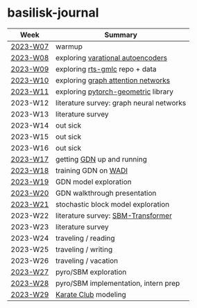 # basilisk-journal

  | Week         | Summary                                  |
  |--------------|----------------------------------------- |
  | [2023-W07][] | warmup                                   |
  | [2023-W08][] | exploring [varational autoencoders][vae] |
  | [2023-W09][] | exploring [rts-gmlc][] repo + data       |
  | [2023-W10][] | exploring [graph attention networks][gat]|
  | [2023-W11][] | exploring [pytorch-geometric][] library  |
  |  2023-W12    | literature survey: graph neural networks |
  |  2023-W13    | literature survey                        |
  |  2023-W14    | out sick                                 |
  |  2023-W15    | out sick                                 |
  |  2023-W16    | out sick                                 |
  | [2023-W17][] | getting [GDN][gdn] up and running        |
  | [2023-W18][] | training GDN on [WADI][wadi]             |
  | [2023-W19][] | GDN model exploration                    |
  | [2023-W20][] | GDN walkthrough presentation             |
  | [2023-W21][] | stochastic block model exploration       |
  |  2023-W22    | literature survey: [SBM-Transformer]     |
  |  2023-W23    | literature survey                        |
  |  2023-W24    | traveling / reading                      |
  |  2023-W25    | traveling / writing                      |
  |  2023-W26    | traveling / vacation                     |
  | [2023-W27][] | pyro/SBM exploration                     |
  | [2023-W28][] | pyro/SBM implementation, intern prep     |
  | [2023-W29][] | [Karate Club][karate] modeling           |

[2023-W07]: 2023-W07
[2023-W08]: 2023-W08
[2023-W09]: 2023-W09
[2023-W10]: 2023-W10
[2023-W11]: 2023-W11
[2023-W17]: 2023-W17
[2023-W18]: 2023-W18
[2023-W19]: 2023-W19
[2023-W20]: 2023-W20
[2023-W21]: 2023-W21
[2023-W27]: 2023-W27
[2023-W28]: 2023-W28
[2023-W29]: 2023-W29

[vae]: https://pyro.ai/examples/vae.html
[rts-gmlc]: https://github.com/GridMod/RTS-GMLC
[gat]: https://arxiv.org/pdf/2009.02040.pdf
[pytorch-geometric]: https://pytorch-geometric.readthedocs.io/en/latest/
[gdn]: https://github.com/d-ailin/GDN
[wadi]: https://itrust.sutd.edu.sg/itrust-labs_datasets/
[SBM-Transformer]: https://proceedings.neurips.cc/paper_files/paper/2022/file/9c93b3cd3bc60c0fe7b0c2d74a2da966-Paper-Conference.pdf
[karate]: https://en.wikipedia.org/wiki/Zachary's_karate_club
